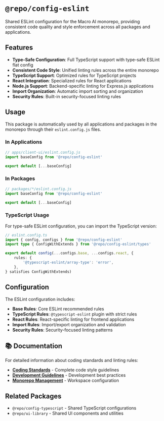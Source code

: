 # `@repo/config-eslint`

Shared ESLint configuration for the Macro AI monorepo, providing consistent code quality and style enforcement
across all packages and applications.

## Features

- **Type-Safe Configuration**: Full TypeScript support with type-safe ESLint flat config
- **Consistent Code Style**: Unified linting rules across the entire monorepo
- **TypeScript Support**: Optimized rules for TypeScript projects
- **React Integration**: Specialized rules for React applications
- **Node.js Support**: Backend-specific linting for Express.js applications
- **Import Organization**: Automatic import sorting and organization
- **Security Rules**: Built-in security-focused linting rules

## Usage

This package is automatically used by all applications and packages in the monorepo through their
`eslint.config.js` files.

### In Applications

```javascript
// apps/client-ui/eslint.config.js
import baseConfig from '@repo/config-eslint'

export default [...baseConfig]
```

### In Packages

```javascript
// packages/*/eslint.config.js
import baseConfig from '@repo/config-eslint'

export default [...baseConfig]
```

### TypeScript Usage

For type-safe ESLint configuration, you can import the TypeScript version:

```typescript
// eslint.config.ts
import { config, configs } from '@repo/config-eslint'
import type { ConfigWithExtends } from '@repo/config-eslint/types'

export default config(...configs.base, ...configs.react, {
	rules: {
		'@typescript-eslint/array-type': 'error',
	},
} satisfies ConfigWithExtends)
```

## Configuration

The ESLint configuration includes:

- **Base Rules**: Core ESLint recommended rules
- **TypeScript Rules**: `@typescript-eslint` plugin with strict rules
- **React Rules**: React-specific linting for frontend applications
- **Import Rules**: Import/export organization and validation
- **Security Rules**: Security-focused linting patterns

## 📚 Documentation

For detailed information about coding standards and linting rules:

- **[Coding Standards](../../docs/development/coding-standards.md)** - Complete code style guidelines
- **[Development Guidelines](../../docs/development/README.md)** - Development best practices
- **[Monorepo Management](../../docs/development/monorepo-management.md)** - Workspace configuration

## Related Packages

- `@repo/config-typescript` - Shared TypeScript configurations
- `@repo/ui-library` - Shared UI components and utilities
